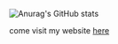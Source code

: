 ![Anurag's GitHub stats](https://github-readme-stats.vercel.app/api?username=semajcju&show_icons=true&theme=tokyonight)

come visit my website [here](https://jameslamb.blog/)
